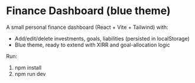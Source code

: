 # Finance Dashboard (blue theme)

A small personal finance dashboard (React + Vite + Tailwind) with:
- Add/edit/delete investments, goals, liabilities (persisted in localStorage)
- Blue theme, ready to extend with XIRR and goal-allocation logic

Run:
1. npm install
2. npm run dev
